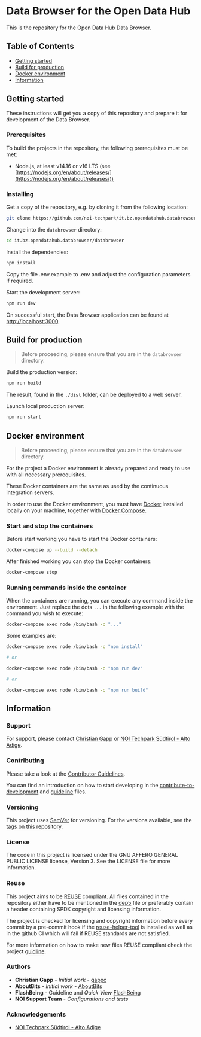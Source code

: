 <!--
SPDX-FileCopyrightText: NOI Techpark <digital@noi.bz.it>

SPDX-License-Identifier: CC0-1.0
-->

# Data Browser for the Open Data Hub

This is the repository for the Open Data Hub Data Browser.

## Table of Contents

- [Getting started](#getting-started)
- [Build for production](#build-for-production)
- [Docker environment](#docker-environment)
- [Information](#information)

## Getting started

These instructions will get you a copy of this repository and prepare it for development of the Data Browser.

### Prerequisites

To build the projects in the repository, the following prerequisites must be met:

- Node.js, at least v14.16 or v16 LTS (see [https://nodejs.org/en/about/releases/](https://nodejs.org/en/about/releases/))

### Installing

Get a copy of the repository, e.g. by cloning it from the following location:

```bash
git clone https://github.com/noi-techpark/it.bz.opendatahub.databrowser
```

Change into the `databrowser` directory:

```bash
cd it.bz.opendatahub.databrowser/databrowser
```

Install the dependencies:

```bash
npm install
```

Copy the file .env.example to .env and adjust the configuration parameters if required.

Start the development server:

```bash
npm run dev
```

On successful start, the Data Browser application can be found at [http://localhost:3000](http://localhost:3000).

## Build for production

> Before proceeding, please ensure that you are in the `databrowser` directory.

Build the production version:

```bash
npm run build
```

The result, found in the `./dist` folder, can be deployed to a web server.

Launch local production server:

```bash
npm run start
```

## Docker environment

> Before proceeding, please ensure that you are in the `databrowser` directory.

For the project a Docker environment is already prepared and ready to use with all necessary prerequisites.

These Docker containers are the same as used by the continuous integration servers.

In order to use the Docker environment, you must have [Docker](https://docs.docker.com/install/) installed locally on your machine, together with [Docker Compose](https://docs.docker.com/compose/).

### Start and stop the containers

Before start working you have to start the Docker containers:

```bash
docker-compose up --build --detach
```

After finished working you can stop the Docker containers:

```bash
docker-compose stop
```

### Running commands inside the container

When the containers are running, you can execute any command inside the environment. Just replace the dots `...` in the following example with the command you wish to execute:

```bash
docker-compose exec node /bin/bash -c "..."
```

Some examples are:

```bash
docker-compose exec node /bin/bash -c "npm install"

# or

docker-compose exec node /bin/bash -c "npm run dev"

# or

docker-compose exec node /bin/bash -c "npm run build"
```

## Information

### Support

For support, please contact [Christian Gapp](https://github.com/gappc) or
[NOI Techpark Südtirol - Alto Adige](https://noi.bz.it/en).

### Contributing

Please take a look at the [Contributor Guidelines](https://github.com/noi-techpark/odh-docs/wiki/Contributor-Guidelines%3A-Getting-started).

You can find an introduction on how to start developing in the [contribute-to-development](./doc/contribute-to-development.md) and [guideline](./databrowser/guideline.md) files.

### Versioning

This project uses [SemVer](https://semver.org/) for versioning. For the versions available,
see the [tags on this repository](https://github.com/noi-techpark/it.bz.opendatahub.databrowser/tags).

### License

The code in this project is licensed under the GNU AFFERO GENERAL PUBLIC LICENSE license, Version 3. See the LICENSE file for more information.

### Reuse

This project aims to be [REUSE](https://reuse.software) compliant. All files contained in the repository either have to be mentioned in the [dep5](.reuse/dep5) file or preferably contain a header containing SPDX copyright and licensing information.

The project is checked for licensing and copyright information before every commit by a pre-commit hook if the [reuse-helper-tool](https://github.com/fsfe/reuse-tool) is installed as well as in the github CI which will fail if REUSE standards are not satisfied.

For more information on how to make new files REUSE compliant check the project [guidline](databrowser/guideline.md).

### Authors

- **Christian Gapp** - _Initial work_ - [gappc](https://github.com/gappc)
- **AboutBits** - _Initial work_ - [AboutBits](https://github.com/aboutbits)
- **FlashBeing** - Guideline and _Quick View_ [FlashBeing](https://flashbeing.com/)
- **NOI Support Team** - _Configurations and tests_

### Acknowledgements

- [NOI Techpark Südtirol - Alto Adige](https://noi.bz.it/en)
